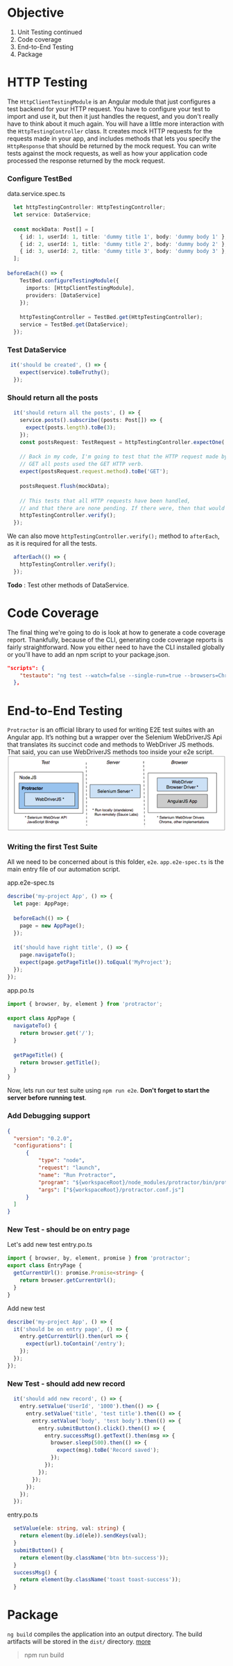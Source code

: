# Objective
1. Unit Testing continued 
2. Code coverage
3. End-to-End Testing
4. Package

# HTTP Testing
The `HttpClientTestingModule` is an Angular module that just configures a test backend for your HTTP request. You have to configure your test to import and use it, but then it just handles the request, and you don't really have to think about it much again. You will have a little more interaction with the `HttpTestingController` class. It creates mock HTTP requests for the requests made in your app, and includes methods that lets you specify the `HttpResponse` that should be returned by the mock request. You can write tests against the mock requests, as well as how your application code processed the response returned by the mock request. 

### Configure TestBed
data.service.spec.ts
```typescript
  let httpTestingController: HttpTestingController;
  let service: DataService;

  const mockData: Post[] = [
    { id: 1, userId: 1, title: 'dummy title 1', body: 'dummy body 1' },
    { id: 2, userId: 1, title: 'dummy title 2', body: 'dummy body 2' },
    { id: 3, userId: 2, title: 'dummy title 3', body: 'dummy body 3' },
  ];

beforeEach(() => {
    TestBed.configureTestingModule({
      imports: [HttpClientTestingModule],
      providers: [DataService]
    });

    httpTestingController = TestBed.get(HttpTestingController);
    service = TestBed.get(DataService);
  });
```

### Test DataService
```typescript
 it('should be created', () => {
    expect(service).toBeTruthy();
  });
```

### Should return all the posts
```typescript
  it('should return all the posts', () => {
    service.posts().subscribe((posts: Post[]) => {
      expect(posts.length).toBe(3);
    });
    const postsRequest: TestRequest = httpTestingController.expectOne('http://localhost:3000/posts');

    // Back in my code, I'm going to test that the HTTP request made by
    // GET all posts used the GET HTTP verb.
    expect(postsRequest.request.method).toBe('GET');

    postsRequest.flush(mockData);

    // This tests that all HTTP requests have been handled,
    // and that there are none pending. If there were, then that would also cause the test to fail.
    httpTestingController.verify();
  });
```
We can also move `httpTestingController.verify();` method to `afterEach`, as it is required for all the tests.
```typescript
  afterEach(() => {
    httpTestingController.verify();
  });
```
**Todo** : Test other methods of DataService.

# Code Coverage
The final thing we're going to do is look at how to generate a code coverage report. Thankfully, because of the CLI, generating code coverage reports is fairly straightforward. Now you either need to have the CLI installed globally or you'll have to add an npm script to your package.json.
```json
"scripts": {
    "testauto": "ng test --watch=false --single-run=true --browsers=ChromeHeadless -cc true",
  },
```

# End-to-End Testing
`Protractor` is an official library to used for writing E2E test suites with an Angular app. It’s nothing but a wrapper over the Selenium WebDriverJS Api that translates its succinct code and methods to WebDriver JS methods. That said, you can use WebDriverJS methods too inside your e2e script.
![Image](https://github.com/abhishekgoenka/training/blob/master/angular/lab4/git/protectorjs.png)

### Writing the first Test Suite
All we need to be concerned about is this folder, `e2e`. `app.e2e-spec.ts` is the main entry file of our automation script.

app.e2e-spec.ts
```typescript
describe('my-project App', () => {
  let page: AppPage;

  beforeEach(() => {
    page = new AppPage();
  });

  it('should have right title', () => {
    page.navigateTo();
    expect(page.getPageTitle()).toEqual('MyProject');
  });
});
```
app.po.ts
```typescript
import { browser, by, element } from 'protractor';

export class AppPage {
  navigateTo() {
    return browser.get('/');
  }

  getPageTitle() {
    return browser.getTitle();
  }
}
```
Now, lets run our test suite using `npm run e2e`. __Don't forget to start the server before running test__.

### Add Debugging support
```json
{
  "version": "0.2.0",
  "configurations": [
      {
          "type": "node",
          "request": "launch",
          "name": "Run Protractor",
          "program": "${workspaceRoot}/node_modules/protractor/bin/protractor",
          "args": ["${workspaceRoot}/protractor.conf.js"]
      }
  ]
}
```

### New Test - should be on entry page
Let's add new test
entry.po.ts
```typescript
import { browser, by, element, promise } from 'protractor';
export class EntryPage {
  getCurrentUrl(): promise.Promise<string> {
    return browser.getCurrentUrl();
  }
}
```

Add new test
```typescript
describe('my-project App', () => {
  it('should be on entry page', () => {
    entry.getCurrentUrl().then(url => {
      expect(url).toContain('/entry');
    });
  });
});
```

### New Test - should add new record
```typescript
  it('should add new record', () => {
    entry.setValue('UserId', '1000').then(() => {
      entry.setValue('title', 'test title').then(() => {
        entry.setValue('body', 'test body').then(() => {
          entry.submitButton().click().then(() => {
            entry.successMsg().getText().then(msg => {
              browser.sleep(500).then(() => {
                expect(msg).toBe('Record saved');
              });
            });
          });
        });
      });
    });
  });
```
entry.po.ts
```typescript
  setValue(ele: string, val: string) {
    return element(by.id(ele)).sendKeys(val);
  }
  submitButton() {
    return element(by.className('btn btn-success'));
  }
  successMsg() {
    return element(by.className('toast toast-success'));
  }
```

# Package
`ng build` compiles the application into an output directory. The build artifacts will be stored in the `dist/` directory. [more](https://github.com/angular/angular-cli/wiki/build)
> npm run build